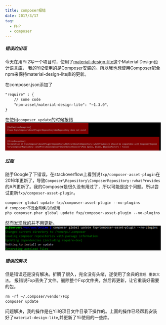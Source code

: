 ```yaml
---
title: composer报错
date: 2017/3/17
tag:
  - PHP
  - composer
---
```


##### 错误的出现

今天在用Yii2写一个项目时，使用了[material-design-lite](https://getmdl.io)这个Material Design设计语言库，
我的Yii2使用的是Composer安装的。所以我也想使用Composer配合npm来保持material-design-lite库的更新。

在composer.json添加了
```
"require" : {
    // some code
    "npm-asset/material-design-lite": "~1.3.0"，
}
```
在使用`composer update`的时候报错
![error](composer/error.png)
##### 过程
随手Google了下错误，在stackoverflow上看到说`fxp/composer-asset-plugin`在2016年更新了，导致`Composer\Repository\ComposerRepository::whatProvides`的API更新了。我的Composer是很久没有用过了，所以可能是这个问题。所以尝试更新`fxp/composer-asset-plugin`。

```
composer global update fxp/composer-asset-plugin --no-plugins
# composer不是全局模式的使用
php composer.phar global update fxp/composer-asset-plugin --no-plugins
```
然而发现我的并不用更新。
![update](composer/update.png)

##### 错误的解决
但是错误还是没有解决。折腾了很久，完全没有头绪，遂使用了金典的`重启 重装大法`。
报错说Fxp丢失了文件。删除整个Fxp文件夹，然后再更新，让它重装好需要的包。
```
rm -rf ~/.composer/vendor/Fxp
composer update
```
问题解决，我的操作是在Yii的项目文件目录下操作的。上面的操作已经帮我安装好了`material-design-lite`,并更新了Yii使用的一些库。
